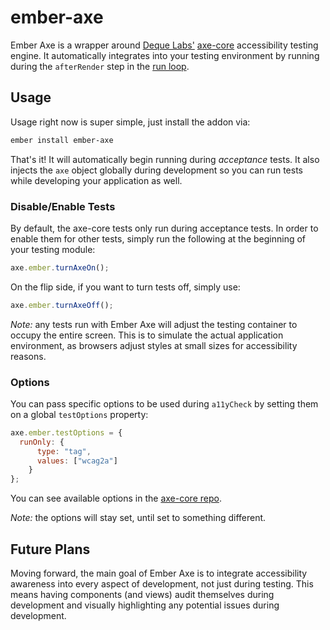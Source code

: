 # ember-axe

Ember Axe is a wrapper around [Deque Labs'](https://github.com/dequelabs)
[axe-core](https://github.com/dequelabs/axe-core) accessibility testing engine.
It automatically integrates into your testing environment by running during the
`afterRender` step in the [run loop](http://guides.emberjs.com/v1.10.0/understanding-ember/run-loop/).

## Usage

Usage right now is super simple, just install the addon via:

```bash
ember install ember-axe
```

That's it! It will automatically begin running during _acceptance_ tests. It
also injects the `axe` object globally during development so you can run tests
while developing your application as well.

### Disable/Enable Tests

By default, the axe-core tests only run during acceptance tests. In order to
enable them for other tests, simply run the following at the beginning of your
testing module:

```javascript
axe.ember.turnAxeOn();
```

On the flip side, if you want to turn tests off, simply use:

```javascript
axe.ember.turnAxeOff();
```

_Note:_ any tests run with Ember Axe will adjust the testing container to occupy
the entire screen. This is to simulate the actual application environment, as
browsers adjust styles at small sizes for accessibility reasons.

### Options

You can pass specific options to be used during `a11yCheck` by setting them on a
global `testOptions` property:

```javascript
axe.ember.testOptions = {
  runOnly: {
      type: "tag",
      values: ["wcag2a"]
    }
};
```

You can see available options in the [axe-core repo](https://github.com/dequelabs/axe-core/blob/master/doc/API.md#b-options-parameter).

_Note:_ the options will stay set, until set to something different.

## Future Plans

Moving forward, the main goal of Ember Axe is to integrate accessibility
awareness into every aspect of development, not just during testing. This means
having components (and views) audit themselves during development and visually
highlighting any potential issues during development.
